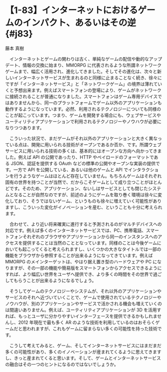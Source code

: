 # 【1-83】インターネットにおけるゲームのインパクト、あるいはその逆{#j83}

<div class="author">藤本 真樹</div>

　インターネットとゲームの関わりは古く、単純なゲームの配信や動的なアップデート、情報の交換に始まり、MMORPG に代表されるような所謂ネットワークゲームまで、幅広く活用され、進化してきました。そしてその進化は、次々と新しいインターネットサービスが生まれるのと同様に止まることなく続き、徐々にですが「インターネットサービス」と「ネットワークゲーム」の境界は薄れていくと予想出来ます。例えばスマートフォンの登場により、ゲームがネットワークに接続されることが普通になりました。スマートフォンはゲーム専用デバイスではありませんから、同一のプラットフォームでゲーム以外のアプリケーションも動作するようになっています。必然、利用されるテクノロジーについても同様のことが起こっています。つまり、ゲームを開発する場合にも、ウェブサービスやユーティリティアプリケーションで利用されるテクノロジーやノウハウが必要になりつつあります。

　こういった状況で、まだゲームがそれ以外のアプリケーションと大きく異なっている点は、開発に用いられる技術がオープンであるか否か、です。所謂ウェブサービスに用いられる技術の多くは、基本的にはオープンな方向へ向かってきました。例えば API の公開であったり、HTTP やペイロードのフォーマットである JSON、認証を提供する OAuth などの標準の公開やオープンな実装の提供です。一方で API を公開している、あるいは他のゲームと API でインタラクションを行うようなゲームはほとんど存在していません。もちろんゲームはそれぞれ固有の世界を持つことが当然で、だからこそゲームとして成り立つことがほとんどです。そのため、アプリケーション、ないしはサービスとしても閉じたシステムとなることが自然なのですが、前述のようにゲームを取り巻く環境は徐々に変化しており、そうではないゲーム、というものも徐々に増えていく可能性がありますし、こういった変化がイノベーションを産む、ということも十分に考えられます。

　合わせて、より近い将来確実に進行すると予測されるのがマルチデバイスへの対応です。例えば多くのインターネットサービスでは、PC、携帯電話、スマートフォンそれぞれのブラウザやアプリケーションから同一のインスタンスへのアクセスを提供することは当然のこととなっています。同様のことは今後ゲームにおいても起こってくると考えられますし、いくつかの大きなタイトルでは一部の機能をブラウザから参照することが出来るようになってきています。例えば MMORPG のメインターゲットは、やはり据え置き型のハードウェアや PC になりますが、その一部の機能や簡易版をスマートフォンからアクセスできるようにすれば、より幅広い世界をユーザへ提供でき、より多くの時間をその世界で過ごしてもらうことが出来るようになるでしょう。

　そうしてゲームのテクノロジーやシステムが、それ以外のアプリケーションやサービスのそれへ近づいていくことで、ゲームで使用されているテクノロジーやノウハウが、別のアプリケーションやサービスで活かされる機会も増えていくのは間違いありません。例えば、ユーティリティアプリケーションが 3D を活用すれば、もっとユーザに分かりやすいインターフェースを提供できるかもしれませんし、2012 年現在で最も多く AR のような技術を利用しているのはおそらくゲームだと思われますが、これもゲームに留まらない多くの可能性を持った技術です。

　こうして考えてみると、ゲーム、そしてインターネットサービスにはまだまだ多くの可能性があり、多くのイノベーションが産まれてくるように思えてきますし、きっと産まれてくると思います。そして、ゲームとインターネットサービスの融合はその一つのヒントになるのではないでしょうか。
